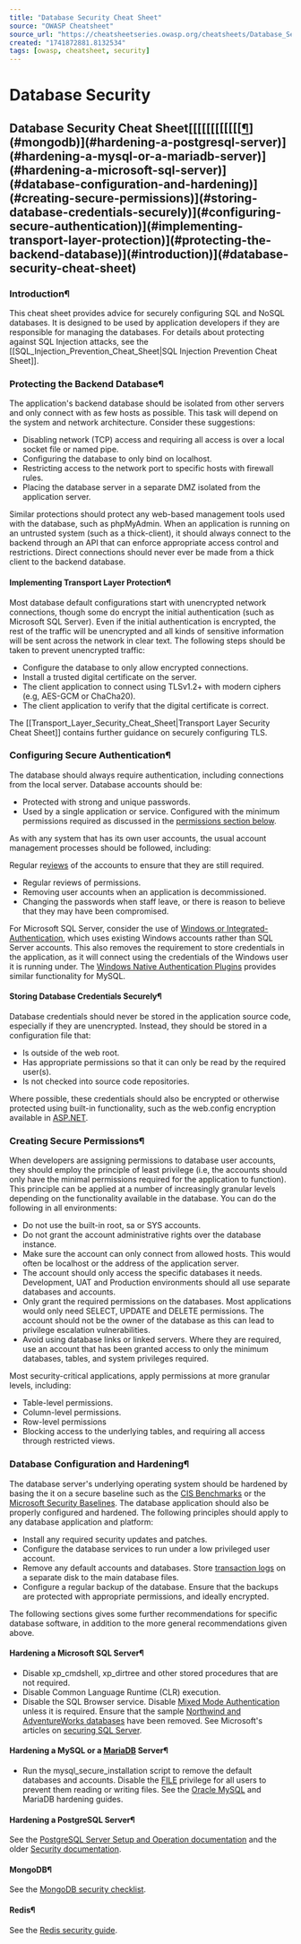 ```yaml
---
title: "Database Security Cheat Sheet"
source: "OWASP Cheatsheet"
source_url: "https://cheatsheetseries.owasp.org/cheatsheets/Database_Security_Cheat_Sheet.html"
created: "1741872881.8132534"
tags: [owasp, cheatsheet, security]
---
```

# Database Security

## Database Security Cheat Sheet[[[[[[[[[[[[[¶](#redis)](#mongodb)](#hardening-a-postgresql-server)](#hardening-a-mysql-or-a-mariadb-server)](#hardening-a-microsoft-sql-server)](#database-configuration-and-hardening)](#creating-secure-permissions)](#storing-database-credentials-securely)](#configuring-secure-authentication)](#implementing-transport-layer-protection)](#protecting-the-backend-database)](#introduction)](#database-security-cheat-sheet)
### Introduction¶
This cheat sheet provides advice for securely configuring SQL and NoSQL databases. It is designed to be used by application developers if they are responsible for managing the databases. For details about protecting against SQL Injection attacks, see the [[SQL_Injection_Prevention_Cheat_Sheet|SQL Injection Prevention Cheat Sheet]].
### Protecting the Backend Database¶
The application's backend database should be isolated from other servers and only connect with as few hosts as possible. This task will depend on the system and network architecture. Consider these suggestions:

- Disabling network (TCP) access and requiring all access is over a local socket file or named pipe.
- Configuring the database to only bind on localhost.
- Restricting access to the network port to specific hosts with firewall rules.
- Placing the database server in a separate DMZ isolated from the application server.

Similar protections should protect any web-based management tools used with the database, such as phpMyAdmin.
When an application is running on an untrusted system (such as a thick-client), it should always connect to the backend through an API that can enforce appropriate access control and restrictions. Direct connections should never ever be made from a thick client to the backend database.
#### Implementing Transport Layer Protection¶
Most database default configurations start with unencrypted network connections, though some do encrypt the initial authentication (such as Microsoft SQL Server). Even if the initial authentication is encrypted, the rest of the traffic will be unencrypted and all kinds of sensitive information will be sent across the network in clear text. The following steps should be taken to prevent unencrypted traffic:

- Configure the database to only allow encrypted connections.
- Install a trusted digital certificate on the server.
- The client application to connect using TLSv1.2+ with modern ciphers (e.g, AES-GCM or ChaCha20).
- The client application to verify that the digital certificate is correct.

The [[Transport_Layer_Security_Cheat_Sheet|Transport Layer Security Cheat Sheet]] contains further guidance on securely configuring TLS.
### Configuring Secure Authentication¶
The database should always require authentication, including connections from the local server. Database accounts should be:

- Protected with strong and unique passwords.
- Used by a single application or service.
Configured with the minimum permissions required as discussed in the [permissions section below](#creating-secure-permissions).

As with any system that has its own user accounts, the usual account management processes should be followed, including:

Regular re[views](https://en.wikipedia.org/wiki/View_(SQL)) of the accounts to ensure that they are still required.
- Regular reviews of permissions.
- Removing user accounts when an application is decommissioned.
- Changing the passwords when staff leave, or there is reason to believe that they may have been compromised.

For Microsoft SQL Server, consider the use of [Windows or Integrated-Authentication](https://docs.microsoft.com/en-us/dotnet/framework/data/adonet/sql/authentication-in-sql-server), which uses existing Windows accounts rather than SQL Server accounts. This also removes the requirement to store credentials in the application, as it will connect using the credentials of the Windows user it is running under. The [Windows Native Authentication Plugins](https://dev.mysql.com/doc/connector-net/en/connector-net-programming-authentication-windows-native.html) provides similar functionality for MySQL.
#### Storing Database Credentials Securely¶
Database credentials should never be stored in the application source code, especially if they are unencrypted. Instead, they should be stored in a configuration file that:

- Is outside of the web root.
- Has appropriate permissions so that it can only be read by the required user(s).
- Is not checked into source code repositories.

Where possible, these credentials should also be encrypted or otherwise protected using built-in functionality, such as the web.config encryption available in [ASP.NET](https://docs.microsoft.com/en-us/dotnet/framework/data/adonet/connection-strings-and-configuration-files#encrypting-configuration-file-sections-using-protected-configuration).
### Creating Secure Permissions¶
When developers are assigning permissions to database user accounts, they should employ the principle of least privilege (i.e, the accounts should only have the minimal permissions required for the application to function). This principle can be applied at a number of increasingly granular levels depending on the functionality available in the database. You can do the following in all environments:

- Do not use the built-in root, sa or SYS accounts.
- Do not grant the account administrative rights over the database instance.
- Make sure the account can only connect from allowed hosts. This would often be localhost or the address of the application server.
- The account should only access the specific databases it needs. Development, UAT and Production environments should all use separate databases and accounts.
- Only grant the required permissions on the databases. Most applications would only need SELECT, UPDATE and DELETE permissions. The account should not be the owner of the database as this can lead to privilege escalation vulnerabilities.
- Avoid using database links or linked servers. Where they are required, use an account that has been granted access to only the minimum databases, tables, and system privileges required.

Most security-critical applications, apply permissions at more granular levels, including:

- Table-level permissions.
- Column-level permissions.
- Row-level permissions
- Blocking access to the underlying tables, and requiring all access through restricted views.

### Database Configuration and Hardening¶
The database server's underlying operating system should be hardened by basing the it on a secure baseline such as the [CIS Benchmarks](https://www.cisecurity.org/cis-benchmarks/) or the [Microsoft Security Baselines](https://docs.microsoft.com/en-us/windows/security/threat-protection/windows-security-baselines).
The database application should also be properly configured and hardened. The following principles should apply to any database application and platform:

- Install any required security updates and patches.
- Configure the database services to run under a low privileged user account.
- Remove any default accounts and databases.
Store [transaction logs](https://en.wikipedia.org/wiki/Transaction_log) on a separate disk to the main database files.
- Configure a regular backup of the database. Ensure that the backups are protected with appropriate permissions, and ideally encrypted.

The following sections gives some further recommendations for specific database software, in addition to the more general recommendations given above.
#### Hardening a Microsoft SQL Server¶

- Disable xp_cmdshell, xp_dirtree and other stored procedures that are not required.
- Disable Common Language Runtime (CLR) execution.
- Disable the SQL Browser service.
Disable [Mixed Mode Authentication](https://docs.microsoft.com/en-us/sql/relational-databases/security/choose-an-authentication-mode?view=sql-server-ver15) unless it is required.
Ensure that the sample [Northwind and AdventureWorks databases](https://docs.microsoft.com/en-us/dotnet/framework/data/adonet/sql/linq/downloading-sample-databases) have been removed.
See Microsoft's articles on [securing SQL Server](https://docs.microsoft.com/en-us/sql/relational-databases/security/securing-sql-server).

#### Hardening a MySQL or a [MariaDB](https://mariadb.com/kb/en/library/securing-mariadb/) Server¶

- Run the mysql_secure_installation script to remove the default databases and accounts.
Disable the [FILE](https://dev.mysql.com/doc/refman/8.0/en/privileges-provided.html#priv_file) privilege for all users to prevent them reading or writing files.
See the [Oracle MySQL](https://dev.mysql.com/doc/refman/8.0/en/security-guidelines.html) and MariaDB hardening guides.

#### Hardening a PostgreSQL Server¶

See the [PostgreSQL Server Setup and Operation documentation](https://www.postgresql.org/docs/current/runtime.html) and the older [Security documentation](https://www.postgresql.org/docs/7.0/security.htm).

#### MongoDB¶

See the [MongoDB security checklist](https://docs.mongodb.com/manual/administration/security-checklist/).

#### Redis¶

See the [Redis security guide](https://redis.io/topics/security).